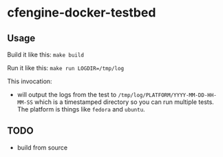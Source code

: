 # cfengine-docker-testbed

## Usage

Build it like this: `make build`

Run it like this: `make run LOGDIR=/tmp/log`

This invocation:

* will output the logs from the test to
  `/tmp/log/PLATFORM/YYYY-MM-DD-HH-MM-SS` which is a timestamped
  directory so you can run multiple tests. The platform is things like
  `fedora` and `ubuntu`.

## TODO

* build from source
